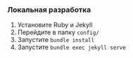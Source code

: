 ### Локальная разработка
1. Установите Ruby и Jekyll
2. Перейдите в папку `config/`
3. Запустите `bundle install`
4. Запустите `bundle exec jekyll serve`
